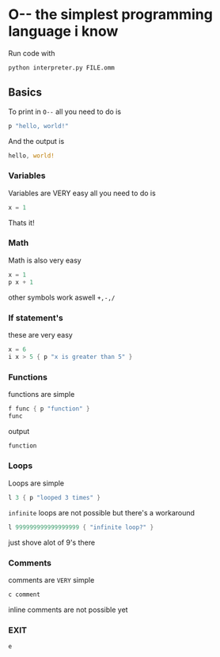# O-- the simplest programming language i know

Run code with

```bash
python interpreter.py FILE.omm
```

## Basics
To print in `O--` all you need to do is

```rs
p "hello, world!"
```
And the output is

```rs
hello, world!
```

### Variables
Variables are VERY easy all you need to do is

```rs
x = 1
```

Thats it!

### Math
Math is also very easy

```rs
x = 1
p x + 1
```
other symbols work aswell `+,-,/`

### If statement's
these are very easy

```rs
x = 6
i x > 5 { p "x is greater than 5" }
```

### Functions
functions are simple

```rs
f func { p "function" }
func
```

output

```rs
function
```

### Loops
Loops are simple

```rs
l 3 { p "looped 3 times" }
```

`infinite` loops are not possible but there's a workaround

```rs
l 999999999999999999 { "infinite loop?" }
```

just shove alot of 9's there

### Comments
comments are `VERY` simple

```rs
c comment
```
inline comments are not possible yet

### EXIT
```rs
e
```